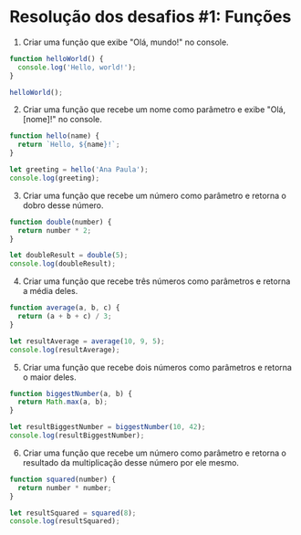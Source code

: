 # Resolução dos desafios #1: Funções

1. Criar uma função que exibe "Olá, mundo!" no console.
```javascript
function helloWorld() {
  console.log('Hello, world!');
}

helloWorld();
```
2. Criar uma função que recebe um nome como parâmetro e exibe "Olá, [nome]!" no console.
```javascript
function hello(name) {
  return `Hello, ${name}!`;
}

let greeting = hello('Ana Paula');
console.log(greeting);
```
3. Criar uma função que recebe um número como parâmetro e retorna o dobro desse número.
```javascript
function double(number) {
  return number * 2;
}

let doubleResult = double(5);
console.log(doubleResult);
```
4. Criar uma função que recebe três números como parâmetros e retorna a média deles.
```javascript
function average(a, b, c) {
  return (a + b + c) / 3;
}

let resultAverage = average(10, 9, 5);
console.log(resultAverage);
```
5. Criar uma função que recebe dois números como parâmetros e retorna o maior deles.
```javascript
function biggestNumber(a, b) {
  return Math.max(a, b);
}

let resultBiggestNumber = biggestNumber(10, 42);
console.log(resultBiggestNumber);
```
6. Criar uma função que recebe um número como parâmetro e retorna o resultado da multiplicação desse número por ele mesmo.
```javascript
function squared(number) {
  return number * number;
}

let resultSquared = squared(8);
console.log(resultSquared);
```